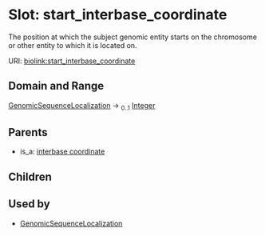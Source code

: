 
# Slot: start_interbase_coordinate


The position at which the subject genomic entity starts on the chromosome or other entity to which it is located on.

URI: [biolink:start_interbase_coordinate](https://w3id.org/biolink/vocab/start_interbase_coordinate)


## Domain and Range

[GenomicSequenceLocalization](GenomicSequenceLocalization.md) &#8594;  <sub>0..1</sub> [Integer](types/Integer.md)

## Parents

 *  is_a: [interbase coordinate](interbase_coordinate.md)

## Children


## Used by

 * [GenomicSequenceLocalization](GenomicSequenceLocalization.md)
